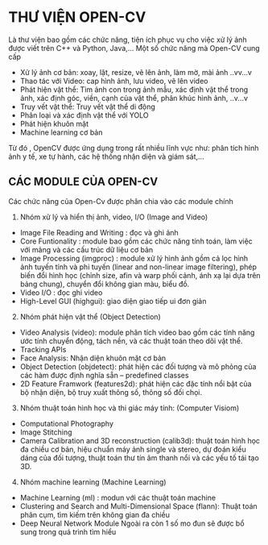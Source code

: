 # THƯ VIỆN OPEN-CV
Là thư viện bao gồm các chức năng, tiện ích phục vụ cho việc xử lý ảnh được viết trên C++ và Python, Java,... Một số chức năng mà Open-CV cung cấp

* Xử lý ảnh cơ bản: xoay, lật, resize, vẽ lên ảnh, làm mờ, mài ảnh  ..vv...v
* Thao tác với Video: cap hình ảnh, lưu video, vẽ lên video
* Phát hiện vật thể: Tìm ảnh con trong ảnh mẫu, xác định vật thể trong ảnh, xác định góc, viền, cạnh của vật thể, phân khúc hình ảnh, ..v...v
* Truy vết vật thể: Truy vết vật thể di động
* Phân loại và xác định vật thể với YOLO
* Phát hiện khuôn mặt 
* Machine learning cơ bản


Từ đó , OpenCV được ứng dụng trong rất nhiều lĩnh vực như:  phân tích hình ảnh y tế, xe tự hành, các hệ thống nhận diện và giám sát,...

## CÁC MODULE CỦA OPEN-CV
Các chức năng của Open-Cv được phân chia vào các module chính

1. Nhóm xử lý và hiển thị ảnh, video, I/O (Image and Video)
* Image File Reading and Writing : đọc và ghi ảnh
* Core Funtionality : module bao gồm các chức năng tính toán, làm việc với mảng và các cấu trúc dữ liệu cơ bản
* Image Processing (imgproc) : module xử lý hình ảnh gồm cả lọc hình ảnh tuyến tính và phi tuyến (linear and non-linear image filtering), phép biến đổi hình học (chỉnh size, afin và warp phối cảnh, ánh xạ lại dựa trên bảng chung), chuyển đổi không gian màu, biểu đồ.
* Video I/O : đọc ghi video
* High-Level GUI (highgui): giao diện giao tiếp ui đơn giản


2. Nhóm phát hiện vật thể (Object Detection)
* Video Analysis (video): module phân tích video bao gồm các tính năng ước tính chuyển động, tách nền, và các thuật toán theo dõi vật thể.
* Tracking APIs
* Face Analysis: Nhận diện khuôn mặt cơ bản
* Object Detection (objdetect): phát hiện các đối tượng và mô phỏng của các hàm được định nghĩa sẵn – predefined classes
* 2D Feature Framwork (features2d): phát hiện các đặc tính nổi bật của bộ nhận diện, bộ truy xuất thông số, thông số đối chọi.

3. Nhóm thuật toán hình học và thi giác máy tính: (Computer Visiom)
* Computational Photography
* Image Stitching
* Camera Calibration and 3D reconstruction (calib3d): thuật toán hình học đa chiều cơ bản, hiệu chuẩn máy ảnh single và stereo, dự đoán kiểu dáng của đối tượng, thuật toán thư tín âm thanh nổi và các yếu tố tái tạo 3D.

4. Nhóm machine learning (Machine Learning)
* Machine Learning (ml) : modun với các thuật toán machine
* Clustering and Search and Multi-Dimensional Space (flann): Thuật toán phân cụm, tìm kiếm trên không gian đa chiều
* Deep Neural Network Module
Ngoài ra còn 1 số mo đun sẽ được bổ sung trong quá trình tìm hiểu

